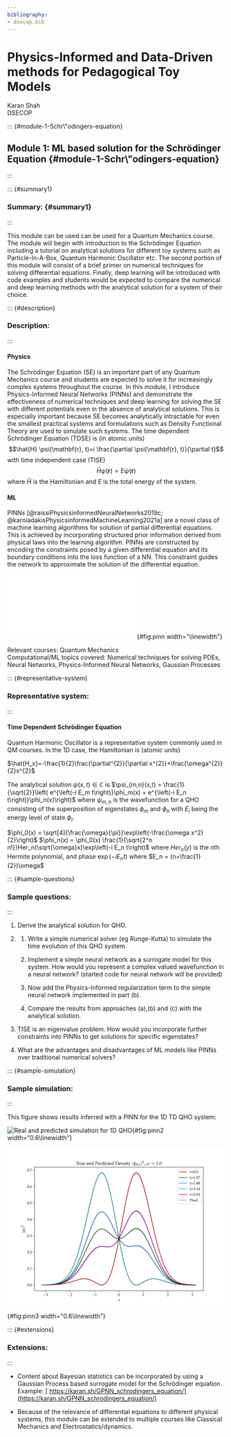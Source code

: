 ```yaml
---
bibliography:
- dsecop.bib
---
```


# Physics-Informed and Data-Driven methods for Pedagogical Toy Models

Karan Shah\
DSECOP

::: {#module-1-Schr\\\"odingers-equation}
## Module 1: ML based solution for the Schrödinger Equation {#module-1-Schr\\\"odingers-equation}
:::

::: {#summary1}
### Summary: {#summary1}
:::

This module can be used can be used for a Quantum Mechanics course. The
module will begin with introduction to the Schrödinger Equation
including a tutorial on analytical solutions for different toy systems
such as Particle-In-A-Box, Quantum Harmonic Oscillator etc. The second
portion of this module will consist of a brief primer on numerical
techniques for solving differential equations. Finally, deep learning
will be introduced with code examples and students would be expected to
compare the numerical and deep learning methods with the analytical
solution for a system of their choice.

::: {#description}
### Description:
:::

#### Physics

The Schrödinger Equation (SE) is an important part of any Quantum
Mechanics course and students are expected to solve it for increasingly
complex systems throughout the course. In this module, I introduce
Physics-Informed Neural Networks (PINNs) and demonstrate the
effectiveness of numerical techniques and deep learning for solving the
SE with different potentials even in the absence of analytical
solutions. This is especially important because SE becomes analytically
intractable for even the smallest practical systems and formulations
such as Density Functional Theory are used to simulate such systems. The
time dependent Schrödinger Equation (TDSE) is (in atomic units)
$$\hat{H} \psi(\mathbf{r}, t)=i \frac{\partial \psi(\mathbf{r}, t)}{\partial t}$$
with time independent case (TISE)
$$\hat{H} \psi(\mathbf{r})= E \psi(\mathbf{r})$$ where $\hat{H}$ is the
Hamiltonian and $E$ is the total energy of the system.

#### ML

PINNs
[@raissiPhysicsinformedNeuralNetworks2019c; @karniadakisPhysicsinformedMachineLearning2021a]
are a novel class of machine learning algorithms for solution of partial
differential equations. This is achieved by incorporating structured
prior information derived from physical laws into the learning
algorithm. PINNs are constructed by encoding the constraints posed by a
given differential equation and its boundary conditions into the loss
function of a NN. This constraint guides the network to approximate the
solution of the differential equation.

![PINN architecture](fig/PINN_diagrams.pdf){#fig:pinn
width="\\linewidth"}

Relevant courses: Quantum Mechanics\
Computational/ML topics covered: Numerical techniques for solving PDEs,
Neural Networks, Physics-Informed Neural Networks, Gaussian Processes

::: {#representative-system}
### Representative system:
:::

#### Time Dependent Schrödinger Equation

Quantum Harmonic Oscillator is a representative system commonly used in
QM courses. In the 1D case, the Hamiltonian is (atomic units)

$\hat{H_x}=-\frac{1}{2}\frac{\partial^{2}}{\partial x^{2}}+\frac{\omega^{2}}{2}x^{2}$

The analytical solution $\psi(x,t) \in \mathbb{C}$ is
$\psi_{m,n}(x,t) = \frac{1}{\sqrt{2}}\left( e^{\left(-i E_m t\right)}\phi_m(x) + e^{\left(-i E_n t\right)}\phi_n(x)\right)$
where $\psi_{m,n}$ is the wavefunction for a QHO consisting of the
superposition of eigenstates $\phi_m$ and $\phi_n$ with $E_i$ being the
energy level of state $\phi_i$.

$\phi_0(x) = \sqrt[4]{\frac{\omega}{\pi}}\exp\left(-\frac{\omega x^2}{2}\right)$
$\phi_n(x) = \phi_0(x) \frac{1}{\sqrt{2^n n!}}Her_n(\sqrt{\omega}x)\exp\left(-i E_n t\right)$
where $Her_n(y)$ is the $n$th Hermite polynomial, and phase
$\exp\left(-i E_n t\right)$ where $E_n = (n+\frac{1}{2})\omega$

::: {#sample-questions}
### Sample questions:
:::

1.  Derive the analytical solution for QHO.

2.  1.  Write a simple numerical solver (eg Runge-Kutta) to simulate the
        time evolution of this QHO system.

    2.  Implement a simple neural network as a surrogate model for this
        system. How would you represent a complex valued wavefunction in
        a neural network? (started code for neural network will be
        provided)

    3.  Now add the Physics-Informed regularization term to the simple
        neural network implemented in part (b).

    4.  Compare the results from approaches (a),(b) and (c) with the
        analytical solution.

3.  TISE is an eigenvalue problem. How would you incorporate further
    constraints into PINNs to get solutions for specific eigenstates?

4.  What are the advantages and disadvantages of ML models like PINNs
    over traditional numerical solvers?

::: {#sample-simulation}
### Sample simulation:
:::

This figure shows results inferred with a PINN for the 1D TD QHO system:

![Real and predicted simulation for 1D
QHO](fig/pinn_0_1_results.png){#fig:pinn2 width="0.6\\linewidth"}

![Density results for 1D QHO](fig/pinn_density_1d.png){#fig:pinn3
width="0.6\\linewidth"}

::: {#extensions}
### Extensions:
:::

-   Content about Bayesian statistics can be incorporated by using a
    Gaussian Process based surrogate model for the Schrödinger equation.
    Example: [
    https://karan.sh/GPNN_schrodingers_equation/](https://karan.sh/GPNN_schrodingers_equation/)

-   Because of the relevance of differential equations to different
    physical systems, this module can be extended to multiple courses
    like Classical Mechanics and Electrostatics/dynamics.
